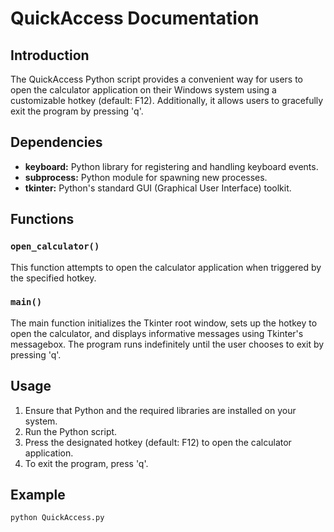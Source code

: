  <h1>QuickAccess Documentation</h1>
  
  <h2>Introduction</h2>
  <p>The QuickAccess Python script provides a convenient way for users to open the calculator application on their Windows system using a customizable hotkey (default: F12). Additionally, it allows users to gracefully exit the program by pressing 'q'.</p>
  
  <h2>Dependencies</h2>
  <ul>
    <li><strong>keyboard:</strong> Python library for registering and handling keyboard events.</li>
    <li><strong>subprocess:</strong> Python module for spawning new processes.</li>
    <li><strong>tkinter:</strong> Python's standard GUI (Graphical User Interface) toolkit.</li>
  </ul>
  
  <h2>Functions</h2>
  
  <h3><code>open_calculator()</code></h3>
  <p>This function attempts to open the calculator application when triggered by the specified hotkey.</p>
  
  <h3><code>main()</code></h3>
  <p>The main function initializes the Tkinter root window, sets up the hotkey to open the calculator, and displays informative messages using Tkinter's messagebox. The program runs indefinitely until the user chooses to exit by pressing 'q'.</p>
  
  <h2>Usage</h2>
  <ol>
    <li>Ensure that Python and the required libraries are installed on your system.</li>
    <li>Run the Python script.</li>
    <li>Press the designated hotkey (default: F12) to open the calculator application.</li>
    <li>To exit the program, press 'q'.</li>
  </ol>
  
  <h2>Example</h2>
  <pre><code>python QuickAccess.py</code></pre>
